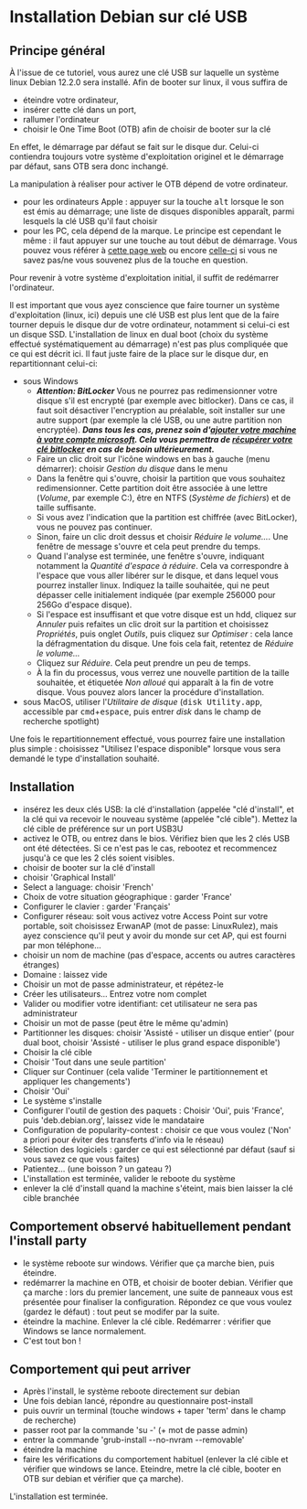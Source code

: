  # Installation Debian sur clé USB
 
 ## Principe général
 À l'issue de ce tutoriel, vous aurez une clé USB sur laquelle un système linux Debian 12.2.0 sera installé. Afin de booter sur linux, il vous suffira de
 - éteindre votre ordinateur, 
 - insérer cette clé dans un port, 
 - rallumer l'ordinateur
 - choisir le One Time Boot (OTB) afin de choisir de booter sur la clé

 En effet, le démarrage par défaut se fait sur le disque dur. Celui-ci contiendra toujours votre système d'exploitation originel et le démarrage par défaut, sans OTB sera donc inchangé. 
 
 La manipulation à réaliser pour activer le OTB dépend de votre ordinateur.
 - pour les ordinateurs Apple : appuyer sur la touche <tt>alt</tt> lorsque le son est émis au démarrage; une liste de disques disponibles apparaît, parmi lesquels la clé USB qu'il faut choisir
 - pour les PC, cela dépend de la marque. Le principe est cependant le même : il faut appuyer sur une touche au tout début de démarrage. Vous pouvez vous référer à [cette page web](https://www.disk-image.com/faq-bootmenu.htm) ou encore [celle-ci](https://techofide.com/blogs/boot-menu-option-keys-for-all-computers-and-laptops-updated-list-2021-techofide/) si vous ne savez pas/ne vous souvenez plus de la touche en question.

 Pour revenir à votre système d'exploitation initial, il suffit de redémarrer l'ordinateur.
 
 Il est important que vous ayez conscience que faire tourner un système d'exploitation (linux, ici) depuis une clé USB est plus lent que de la faire tourner depuis le disque dur de votre ordinateur, notamment si celui-ci est un disque SSD. L'installation de linux en dual boot (choix du système effectué systématiquement au démarrage) n'est pas plus compliquée que ce qui est décrit ici. Il faut juste faire de la place sur le disque dur, en repartitionnant celui-ci:
 - sous Windows
   - ***Attention: BitLocker*** Vous ne pourrez pas redimensionner votre disque s'il est encrypté (par exemple avec bitlocker). Dans ce cas, il faut soit désactiver l'encryption au préalable, soit installer sur une autre support (par exemple la clé USB, ou une autre partition non encryptée). ***Dans tous les cas, prenez soin d'[ajouter votre machine à votre compte microsoft](https://support.microsoft.com/fr-fr/windows/gérer-tous-les-appareils-utilisés-avec-votre-compte-microsoft-d4044995-81db-b24b-757e-1102d148f441). Cela vous permettra de [récupérer votre clé bitlocker](https://account.microsoft.com/devices/recoverykey?refd=support.microsoft.com) en cas de besoin ultérieurement.***
   - Faire un clic droit sur l'icône windows en bas à gauche (menu démarrer): choisir *Gestion du disque* dans le menu
   - Dans la fenêtre qui s'ouvre, choisir la partition que vous souhaitez redimensionner. Cette partition doit être associée à une lettre (*Volume*, par exemple C:), être en NTFS (*Système de fichiers*) et de taille suffisante.
   - Si vous avez l'indication que la partition est chiffrée (avec BitLocker), vous ne pouvez pas continuer.
   - Sinon, faire un clic droit dessus et choisir *Réduire le volume...*. Une fenêtre de message s'ouvre et cela peut prendre du temps.
   - Quand l'analyse est terminée, une fenêtre s'ouvre, indiquant notamment la *Quantité d'espace à réduire*. Cela va correspondre à l'espace que vous aller libérer sur le disque, et dans lequel vous pourrez installer linux. Indiquez la taille souhaitée, qui ne peut dépasser celle initialement indiquée (par exemple 256000 pour 256Go d'espace disque). 
   - Si l'espace est insuffisant et que votre disque est un hdd, cliquez sur *Annuler* puis refaites un clic droit sur la partition et choisissez *Propriétés*, puis onglet *Outils*, puis cliquez sur *Optimiser* : cela lance la défragmentation du disque. Une fois cela fait, retentez de *Réduire le volume...*
   - Cliquez sur *Réduire*. Cela peut prendre un peu de temps.
   - À la fin du processus, vous verrez une nouvelle partition de la taille souhaitée, et étiquetée *Non alloué* qui apparaît à la fin de votre disque. Vous pouvez alors lancer la procédure d'installation.
 - sous MacOS, utiliser l'*Utilitaire de disque* (<tt>disk Utility.app</tt>, accessible par <tt>cmd</tt>+<tt>espace</tt>, puis entrer *disk* dans le champ de recherche spotlight)

Une fois le repartitionnement effectué, vous pourrez faire une installation plus simple : choisissez "Utilisez l'espace disponible" lorsque vous sera demandé le type d'installation souhaité.
 
## Installation
- insérez les deux clés USB: la clé d'installation (appelée "clé d'install", et la clé qui va recevoir le nouveau système (appelée "clé cible"). Mettez la clé cible de préférence sur un port USB3U
- activez le OTB, ou entrez dans le bios. Vérifiez bien que les 2 clés USB ont été détectées. Si ce n'est pas le cas, rebootez et recommencez jusqu'à ce que les 2 clés soient visibles.
- choisir de booter sur la clé d'install
- choisir 'Graphical Install'
- Select a language: choisir 'French'
- Choix de votre situation géographique : garder 'France'
- Configurer le clavier : garder 'Français'
- Configurer réseau: soit vous activez votre Access Point sur votre portable, soit choisissez ErwanAP (mot de passe: LinuxRulez), mais ayez conscience qu'il peut y avoir du monde sur cet AP, qui est fourni par mon téléphone...
- choisir un nom de machine (pas d'espace, accents ou autres caractères étranges)
- Domaine : laissez vide
- Choisir un mot de passe administrateur, et répétez-le
- Créer les utilisateurs... Entrez votre nom complet
- Valider ou modifier votre identifiant: cet utilisateur ne sera pas administrateur
- Choisir un mot de passe (peut être le même qu'admin)
- Partitionner les disques: choisir 'Assisté - utiliser un disque entier' (pour dual boot, choisir 'Assisté - utiliser le plus grand espace disponible')
- Choisir la clé cible
- Choisir 'Tout dans une seule partition'
- Cliquer sur Continuer (cela valide 'Terminer le partitionnement et appliquer les changements')
- Choisir 'Oui'
- Le système s'installe
- Configurer l'outil de gestion des paquets : Choisir 'Oui', puis 'France', puis 'deb.debian.org', laissez vide le mandataire
- Configuration de popularity-contest : choisir ce que vous voulez ('Non' a priori pour éviter des transferts d'info via le réseau)
- Sélection des logiciels : garder ce qui est sélectionné par défaut (sauf si vous savez ce que vous faites)
- Patientez... (une boisson ? un gateau ?)
- L'installation est terminée, valider le reboote du système
- enlever la clé d'install quand la machine s'éteint, mais bien laisser la clé cible branchée

## Comportement observé habituellement pendant l'install party
- le système reboote sur windows. Vérifier que ça marche bien, puis éteindre.
- redémarrer la machine en OTB, et choisir de booter debian. Vérifier que ça marche : lors du premier lancement, une suite de panneaux vous est présentée pour finaliser la configuration. Répondez ce que vous voulez (gardez le défaut) : tout peut se modifer par la suite.
- éteindre la machine. Enlever la clé cible. Redémarrer : vérifier que Windows se lance normalement.
- C'est tout bon !

## Comportement qui peut arriver
- Après l'install, le système reboote directement sur debian
- Une fois debian lancé, répondre au questionnaire post-install
- puis ouvrir un terminal (touche windows + taper 'term' dans le champ de recherche)
- passer root par la commande 'su -' (+ mot de passe admin)
- entrer la commande 'grub-install --no-nvram --removable'
- éteindre la machine
- faire les vérifications du comportement habituel (enlever la clé cible et vérifier que windows se lance. Eteindre, metre la clé cible, booter en OTB sur debian et vérifier que ça marche).

L'installation est terminée. 
